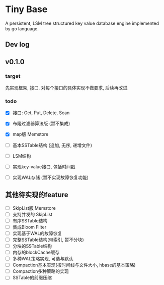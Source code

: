 # Tiny Base

A persistent, LSM tree structured key value database engine implemented by go language.

## Dev log

## v0.1.0

### target

先实现框架, 接口. 对每个接口的具体实现不做要求, 后续再改进. 

### todo
- [x] 接口: Get, Put, Delete, Scan
- [x] 布隆过滤器算法版 (暂不集成)
- [x] map版 Memstore
- [ ] 基本SSTable结构 (追加, 无序, 递增文件)
- [ ] LSM结构
- [ ] 实现key-value接口, 包括时间戳
- [ ] 实现WAL存储 (暂不实现故障恢复功能)


## 其他待实现的feature

- [ ] SkipList版 Memstore
- [ ] 支持并发的 SkipList
- [ ] 有序SSTable结构
- [ ] 集成Bloom Filter
- [ ] 实现基于WAL的故障恢复
- [ ] 完整SSTable结构(带索引, 暂不分块)
- [ ] 分块的SSTable结构
- [ ] 内存的blockCache缓存
- [ ] 多种WAL策略实现, 可选与默认
- [ ] Compaction基本实现(按时间线与文件大小, hbase的基本策略)
- [ ] Compaction多种策略的实现
- [ ] SSTable的前缀压缩